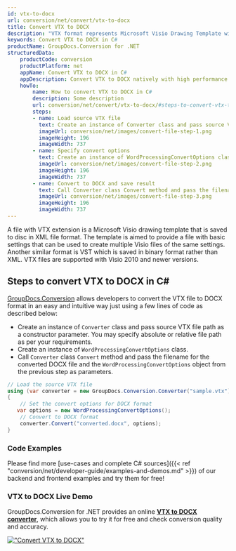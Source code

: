 ```yaml
---
id: vtx-to-docx
url: conversion/net/convert/vtx-to-docx
title: Convert VTX to DOCX
description: "VTX format represents Microsoft Visio Drawing Template with .vtx extension. Learn how to convert VTX to DOCX file programmatically in C# language using GroupDocs.Conversion for .NET library."
keywords: Convert VTX to DOCX in C#
productName: GroupDocs.Conversion for .NET
structuredData:
    productCode: conversion
    productPlatform: net
    appName: Convert VTX to DOCX in C#
    appDescription: Convert VTX to DOCX natively with high performance using C# language and server side GroupDocs.Conversion for .NET APIs, without the use of any software like Microsoft or Open Office.
    howTo:
        name: How to convert VTX to DOCX in C# 
        description: Some description
        url: conversion/net/convert/vtx-to-docx/#steps-to-convert-vtx-to-docx-in-c
        steps:
        - name: Load source VTX file 
          text: Create an instance of Converter class and pass source VTX file path as a constructor parameter. You may specify absolute or relative file path as per your requirements. 
          imageUrl: conversion/net/images/convert-file-step-1.png
          imageHeight: 196
          imageWidth: 737
        - name: Specify convert options 
          text: Create an instance of WordProcessingConvertOptions class.
          imageUrl: conversion/net/images/convert-file-step-2.png
          imageHeight: 196
          imageWidth: 737
        - name: Convert to DOCX and save result 
          text: Call Converter class Convert method and pass the filename for the converted HTML file and the WordProcessingConvertOptions object from the previous step as parameters.
          imageUrl: conversion/net/images/convert-file-step-3.png
          imageHeight: 196
          imageWidth: 737
---
```


A file with VTX extension is a Microsoft Visio drawing template that is saved to disc in XML file format. The template is aimed to provide a file with basic settings that can be used to create multiple Visio files of the same settings. Another similar format is VST which is saved in binary format rather than XML. VTX files are supported with Visio 2010 and newer versions.

## Steps to convert VTX to DOCX in C#

[GroupDocs.Conversion](https://products.groupdocs.com/conversion/net) allows developers to convert the VTX file to DOCX format in an easy and intuitive way just using a few lines of code as described below:

* Create an instance of `Converter` class and pass source VTX file path as a constructor parameter. You may specify absolute or relative file path as per your requirements. 
* Create an instance of `WordProcessingConvertOptions` class.
* Call `Converter` class `Convert` method and pass the filename for the converted DOCX file and the `WordProcessingConvertOptions` object from the previous step as parameters.

```csharp
// Load the source VTX file
using (var converter = new GroupDocs.Conversion.Converter("sample.vtx"))
{
    // Set the convert options for DOCX format
   var options = new WordProcessingConvertOptions();
    // Convert to DOCX format
    converter.Convert("converted.docx", options);
}
```

### Code Examples

Please find more [use-cases and complete C# sources]({{< ref "conversion/net/developer-guide/examples-and-demos.md" >}}) of our backend and frontend examples and try them for free!

### VTX to DOCX Live Demo

GroupDocs.Conversion for .NET provides an online [**VTX to DOCX converter**](https://products.groupdocs.app/conversion/vtx-to-docx), which allows you to try it for free and check conversion quality and accuracy.

[!["Convert VTX to DOCX"](conversion/net/images/convert-to-docx/convert-vtx-to-docx.png)](https://products.groupdocs.app/conversion/vtx-to-docx)